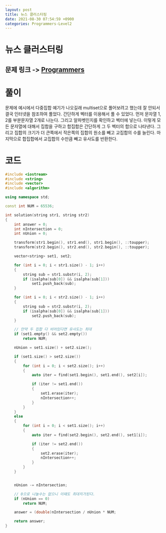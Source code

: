 ```yaml
---
layout: post
title: 뉴스 클러스터링
date: 2021-08-30 07:54:59 +0900
categories: Programmers-Level2
---
```


# 뉴스 클러스터링
## 문제 링크 -> [Programmers](https://programmers.co.kr/learn/courses/30/lessons/17677)

# 풀이
문제에 예시에서 다중집합 예기가 나오길래 multiset으로 풀어보려고 했는데 잘 안되서 결국 인터넷을 참조하여 풀었다. 간단하게 벡터를 이용해서 풀 수 있었다. 먼저 문자열 1, 2를 부분문자열 2개로 나눈다. 그리고 알파벳인지를 확인하고 벡터에 넣는다. 이렇게 모든 문자열에 대해서 집합을 구하고 합집합은 간단하게 그 두 벡터의 합으로 나타낸다. 그리고 집합의 크기가 더 큰쪽에서 작은쪽의 집합의 원소를 빼고 교집합의 수를 늘린다. 마지막으로 합집합에서 교집합의 수만큼 빼고 유사도를 반환한다.

# 코드
```c++
#include <iostream>
#include <string>
#include <vector>
#include <algorithm>

using namespace std;

const int NUM = 65536;

int solution(string str1, string str2) 
{
    int answer = 0;
    int nIntersection = 0;
    int nUnion = 0;

    transform(str1.begin(), str1.end(), str1.begin(), ::toupper);
    transform(str2.begin(), str2.end(), str2.begin(), ::toupper);

    vector<string> set1, set2;

    for (int i = 0; i < str1.size() - 1; i++)
    {
        string sub = str1.substr(i, 2);
        if (isalpha(sub[0]) && isalpha(sub[1]))
            set1.push_back(sub);
    }

    for (int i = 0; i < str2.size() - 1; i++)
    {
        string sub = str2.substr(i, 2);
        if (isalpha(sub[0]) && isalpha(sub[1]))
            set2.push_back(sub);
    }

    // 만약 두 집합 다 비어있다면 유사도는 최대
    if (set1.empty() && set2.empty())
        return NUM;

    nUnion = set1.size() + set2.size();

    if (set1.size() > set2.size())
    {
        for (int i = 0; i < set2.size(); i++)
        {
            auto iter = find(set1.begin(), set1.end(), set2[i]);

            if (iter != set1.end())
            {
                set1.erase(iter);
                nIntersection++;
            }
        }
    }
    else
    {
        for (int i = 0; i < set1.size(); i++)
        {
            auto iter = find(set2.begin(), set2.end(), set1[i]);

            if (iter != set2.end())
            {
                set2.erase(iter);
                nIntersection++;
            }
        }
    }


    nUnion -= nIntersection;

    // 0으로 나눌수는 없으니 이때도 최대치가된다.
    if (nUnion == 0)
        return NUM;

    answer = (double)nIntersection / nUnion * NUM;

    return answer;
}
```